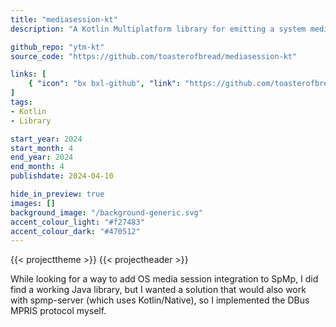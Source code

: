 ```yaml
---
title: "mediasession-kt"
description: "A Kotlin Multiplatform library for emitting a system media session."

github_repo: "ytm-kt"
source_code: "https://github.com/toasterofbread/mediasession-kt"

links: [
    { "icon": "bx bxl-github", "link": "https://github.com/toasterofbread/mediasession-kt", "label": "Repository" }
]
tags:
- Kotlin
- Library

start_year: 2024
start_month: 4
end_year: 2024
end_month: 4
publishdate: 2024-04-10

hide_in_preview: true
images: []
background_image: "/background-generic.svg"
accent_colour_light: "#f27483"
accent_colour_dark: "#470512"
---
```


{{< projecttheme >}}
{{< projectheader >}}

While looking for a way to add OS media session integration to SpMp, I did find a working Java library, but I wanted a solution that would also work with spmp-server (which uses Kotlin/Native), so I implemented the DBus MPRIS protocol myself.
